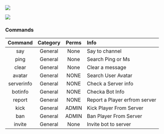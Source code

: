 

<img src="https://discordapp.com/api/guilds/430630483408453633/widget.png?style=banner2">                                                 

<a href="https://tamotoji533.wixsite.com/healong"><img src="https://img.shields.io/badge/Website-TaMoToJI-63ABFA.svg"></a>

### Commands
| Command       | Category      |Perms  |Info                       |
|:-------------:|:-------------:|:---:  |:------------------------  |
| say           | General       | None  | Say to channel            |
| ping          | General       | None  | Search Ping or Ms         |
| clear         | General       | None  | Clear a message           |
| avatar        | General       | NONE  | Search User Avatar        |
| serverinfo    | General       | NONE  | Check a Server info       |
| botinfo       | General       | NONE  | Checka Bot Info           |
| report        | General       | NONE  | Report a Player erfrom server|
| kick          | General       | ADMIN | Kick Player From Server     |
| ban           | General       | ADMIN | Ban Player From Server     |
| invite        | General       | None  | Invite bot to server      |
